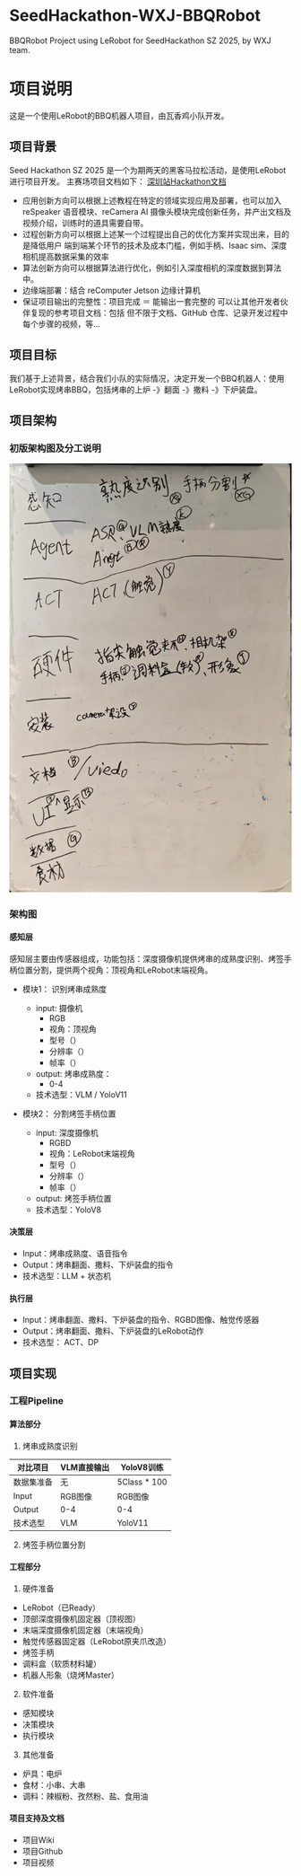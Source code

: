 # SeedHackathon-WXJ-BBQRobot
BBQRobot Project using LeRobot for SeedHackathon SZ 2025, by WXJ team.

# 项目说明
这是一个使用LeRobot的BBQ机器人项目，由瓦香鸡小队开发。

## 项目背景
Seed Hackathon SZ 2025 是一个为期两天的黑客马拉松活动，是使用LeRobot进行项目开发。
主赛场项目文档如下：
[深圳站Hackathon文档](./深圳站Hackathon文档.pdf)
* 应用创新方向可以根据上述教程在特定的领域实现应用及部署，也可以加入  reSpeaker 语音模块、reCamera AI 摄像头模块完成创新任务，并产出文档及视频介绍，训练时的道具需要自带。
* 过程创新方向可以根据上述某一个过程提出自己的优化方案并实现出来，目的是降低用户 端到端某个环节的技术及成本门槛，例如手柄、Isaac sim、深度相机提高数据采集的效率
* 算法创新方向可以根据算法进行优化，例如引入深度相机的深度数据到算法中。
* 边缘端部署：结合  reComputer Jetson 边缘计算机
* 保证项目输出的完整性：项目完成 ＝  能输出一套完整的  可以让其他开发者伙伴复现的参考项目文档：包括 但不限于文档、GitHub 仓库、记录开发过程中每个步骤的视频，等...

## 项目目标
我们基于上述背景，结合我们小队的实际情况，决定开发一个BBQ机器人：使用LeRobot实现烤串BBQ，包括烤串的上炉 -》翻面 -》撒料 -》下炉装盘。


## 项目架构
### 初版架构图及分工说明
![alt text](Doc/架构图.jpg)

### 架构图
#### 感知层
感知层主要由传感器组成，功能包括：深度摄像机提供烤串的成熟度识别、烤签手柄位置分割，提供两个视角：顶视角和LeRobot末端视角。
* 模块1： 识别烤串成熟度
    * input: 摄像机
        * RGB
        * 视角：顶视角
        * 型号（）
        * 分辨率（）
        * 帧率（）
    * output: 烤串成熟度：
        * 0-4
    * 技术选型：VLM / YoloV11

* 模块2： 分割烤签手柄位置
    * input: 深度摄像机
        * RGBD
        * 视角：LeRobot末端视角
        * 型号（）
        * 分辨率（）
        * 帧率（）
    * output: 烤签手柄位置
    * 技术选型：YoloV8

#### 决策层
* Input：烤串成熟度、语音指令
* Output：烤串翻面、撒料、下炉装盘的指令
* 技术选型：LLM + 状态机

#### 执行层
* Input：烤串翻面、撒料、下炉装盘的指令、RGBD图像、触觉传感器
* Output：烤串翻面、撒料、下炉装盘的LeRobot动作
* 技术选型： ACT、DP

## 项目实现
### 工程Pipeline
#### 算法部分
1. 烤串成熟度识别

| 对比项目 | VLM直接输出 | YoloV8训练 |
|---------|------------|------------|
| 数据集准备 | 无 | 5Class * 100 |
| Input | RGB图像 | RGB图像 |
| Output | 0-4 | 0-4 |
| 技术选型 | VLM | YoloV11 |

2. 烤签手柄位置分割

#### 工程部分
1. 硬件准备
* LeRobot（已Ready）
* 顶部深度摄像机固定器（顶视图）
* 末端深度摄像机固定器（末端视角）
* 触觉传感器固定器（LeRobot原夹爪改造）
* 烤签手柄
* 调料盒（软质材料罐）
* 机器人形象（烧烤Master）

2. 软件准备
* 感知模块
* 决策模块
* 执行模块

3. 其他准备
* 炉具：电炉
* 食材：小串、大串
* 调料：辣椒粉、孜然粉、盐、食用油

#### 项目支持及文档
* 项目Wiki
* 项目Github
* 项目视频

####
